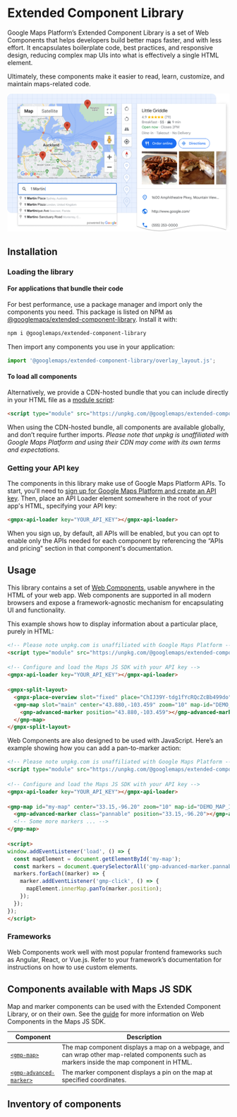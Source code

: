 # Extended Component Library

Google Maps Platform’s Extended Component Library is a set of Web Components that helps developers build better maps faster, and with less effort. It encapsulates boilerplate code, best practices, and responsive design, reducing complex map UIs into what is effectively a single HTML element.  

Ultimately, these components make it easier to read, learn, customize, and maintain maps-related code.

![](https://raw.githubusercontent.com/googlemaps/extended-component-library/main/doc_src/gmpx-header.png)

## Installation

### Loading the library

#### For applications that bundle their code

For best performance, use a package manager and import only the components you need. This package is listed on NPM as 
[@googlemaps/extended-component-library](https://www.npmjs.com/package/@googlemaps/extended-component-library). Install it with:

```bash
npm i @googlemaps/extended-component-library
```

Then import any components you use in your application:

```js
import '@googlemaps/extended-component-library/overlay_layout.js';
```

#### To load all components

Alternatively, we provide a CDN-hosted bundle that you can include directly in your HTML file as a [module script](https://developer.mozilla.org/en-US/docs/Web/JavaScript/Guide/Modules#applying_the_module_to_your_html):

```html
<script type="module" src="https://unpkg.com/@googlemaps/extended-component-library"></script>
```

When using the CDN-hosted bundle, all components are available globally, and don’t require further imports. *Please note that unpkg is unaffiliated with Google Maps Platform and using their CDN may come with its own terms and expectations.*

### Getting your API key

The components in this library make use of Google Maps Platform APIs. To start, you'll need to [sign up for Google Maps Platform and create an API key](https://console.cloud.google.com/google/maps-apis/start?utm_source=github&utm_medium=documentation&utm_campaign=&utm_content=web_components). Then, place an API Loader element somewhere in the root of your app's HTML, specifying your API key:

```html
<gmpx-api-loader key="YOUR_API_KEY"></gmpx-api-loader>
```

When you sign up, by default, all APIs will be enabled, but you can opt to enable only the APIs needed for each component by referencing the “APIs and pricing" section in that component's documentation. 

## Usage

This library contains a set of [Web Components](https://developer.mozilla.org/en-US/docs/Web/Web_Components), usable anywhere in the HTML of your web app. Web components are supported in all modern browsers and expose a framework-agnostic mechanism for encapsulating UI and functionality.

This example shows how to display information about a particular place, purely in HTML:

```html
<!-- Please note unpkg.com is unaffiliated with Google Maps Platform -->
<script type="module" src="https://unpkg.com/@googlemaps/extended-component-library"></script>

<!-- Configure and load the Maps JS SDK with your API key -->
<gmpx-api-loader key="YOUR_API_KEY"></gmpx-api-loader>

<gmpx-split-layout>
  <gmpx-place-overview slot="fixed" place="ChIJ39Y-tdg1fYcRQcZcBb499do"></gmpx-place-overview>
  <gmp-map slot="main" center="43.880,-103.459" zoom="10" map-id="DEMO_MAP_ID">
    <gmp-advanced-marker position="43.880,-103.459"></gmp-advanced-marker>
  </gmp-map>
</gmpx-split-layout>
```

Web Components are also designed to be used with JavaScript. Here’s an example showing how you can add a pan-to-marker action:

```html
<!-- Please note unpkg.com is unaffiliated with Google Maps Platform -->
<script type="module" src="https://unpkg.com/@googlemaps/extended-component-library"></script>

<!-- Configure and load the Maps JS SDK with your API key -->
<gmpx-api-loader key="YOUR_API_KEY"></gmpx-api-loader>

<gmp-map id="my-map" center="33.15,-96.20" zoom="10" map-id="DEMO_MAP_ID">
  <gmp-advanced-marker class="pannable" position="33.15,-96.20"></gmp-advanced-marker>
  <!-- Some more markers ... -->
</gmp-map>

<script>
window.addEventListener('load', () => {
  const mapElement = document.getElementById('my-map');
  const markers = document.querySelectorAll('gmp-advanced-marker.pannable');
  markers.forEach((marker) => {
    marker.addEventListener('gmp-click', () => {
      mapElement.innerMap.panTo(marker.position);
    });
  });
});
</script>
```

### Frameworks

Web Components work well with most popular frontend frameworks such as Angular, React, or Vue.js. Refer to your framework’s documentation for instructions on how to use custom elements.

## Components available with Maps JS SDK

Map and marker components can be used with the Extended Component Library, or on their own. See the [guide](https://developers.google.com/maps/documentation/web-components/overview?utm_source=github&utm_medium=documentation&utm_campaign=&utm_content=web_components) for more information on Web Components in the Maps JS SDK.

| Component               | Description                                    |
| ----------------------- | ---------------------------------------------- |
| [`<gmp-map>`](https://developers.google.com/maps/documentation/javascript/reference/map?utm_source=github&utm_medium=documentation&utm_campaign=&utm_content=web_components#MapElement)             | The map component displays a map on a webpage, and can wrap other map-related components such as markers inside the map component in HTML. |
| [`<gmp-advanced-marker>`](https://developers.google.com/maps/documentation/javascript/reference/advanced-markers?utm_source=github&utm_medium=documentation&utm_campaign=&utm_content=web_components#AdvancedMarkerElement) | The marker component displays a pin on the map at specified coordinates. |

## Inventory of components